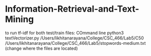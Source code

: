 # Information-Retrieval-and-Text-Mining

to run tf-idf for both test/train files: COmmand line
python3 textVectorizer.py /Users/likhitanarayana/College/CSC_466/Lab5/C50 /Users/likhitanarayana/College/CSC_466/Lab5/stopwords-medium.txt (change where the files are located)
